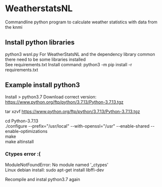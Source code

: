 # WeatherstatsNL

Commandline python program to calculate weather statistics with data from the knmi

## Install python libraries
python3 wsnl.py
For WeatherStatsNL and the dependency library common there need to be some libraries installed    
See requirements.txt
Install command:
python3 -m pip install -r requirements.txt

## Example install python3

Install > python3.7
Download correct version:
https://www.python.org/ftp/python/3.7.13/Python-3.7.13.tgz

tar xzvf https://www.python.org/ftp/python/3.7.13/Python-3.7.13.tgz

cd Python-3.7.13  
./configure --prefix="/usr/local" --with-openssl="/usr" --enable-shared --enable-optimizations  
make  
make altinstall  

### Ctypes error :(
ModuleNotFoundError: No module named '\_ctypes'  
Linux debian install: 
sudo apt-get install libffi-dev  
  
Recompile and instal python3.7 again  